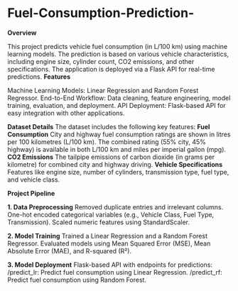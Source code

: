 # Fuel-Consumption-Prediction-
**Overview**

This project predicts vehicle fuel consumption (in L/100 km) using machine learning models. The prediction is based on various vehicle characteristics, including engine size, cylinder count, CO2 emissions, and other specifications. The application is deployed via a Flask API for real-time predictions.
**Features**

Machine Learning Models: Linear Regression and Random Forest Regressor.
End-to-End Workflow: Data cleaning, feature engineering, model training, evaluation, and deployment.
API Deployment: Flask-based API for easy integration with other applications.

**Dataset Details**
The dataset includes the following key features:
**Fuel Consumption**
City and highway fuel consumption ratings are shown in litres per 100 kilometres (L/100 km).
The combined rating (55% city, 45% highway) is available in both L/100 km and miles per imperial gallon (mpg).
**CO2 Emissions**
The tailpipe emissions of carbon dioxide (in grams per kilometre) for combined city and highway driving.
**Vehicle Specifications**
Features like engine size, number of cylinders, transmission type, fuel type, and vehicle class.

**Project Pipeline**

**1. Data Preprocessing**
Removed duplicate entries and irrelevant columns.
One-hot encoded categorical variables (e.g., Vehicle Class, Fuel Type, Transmission).
Scaled numeric features using StandardScaler.

**2. Model Training**
Trained a Linear Regression and a Random Forest Regressor.
Evaluated models using Mean Squared Error (MSE), Mean Absolute Error (MAE), and R-squared (R²).

**3. Model Deployment**
Flask-based API with endpoints for predictions:
/predict_lr: Predict fuel consumption using Linear Regression.
/predict_rf: Predict fuel consumption using Random Forest.
